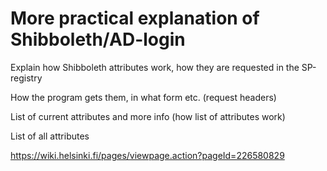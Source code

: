 # More practical explanation of Shibboleth/AD-login

Explain how Shibboleth attributes work, how they are requested in the SP-registry

How the program gets them, in what form etc. (request headers)

List of current attributes and more info (how list of attributes work)

List of all attributes

https://wiki.helsinki.fi/pages/viewpage.action?pageId=226580829